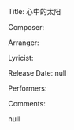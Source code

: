 Title: 心中的太阳
  
Composer: 
  
Arranger: 

Lyricist: 

Release Date: null

Performers: 

Comments:

null
